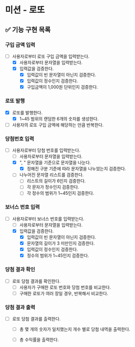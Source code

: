 # 미션 - 로또

## ✅ 기능 구현 목록

### 구입 금액 입력

- [ ] 사용자로부터 로또 구입 금액을 입력받는다.
  - [x] 사용자로부터 문자열을 입력받는다.
  - [x] 입력값을 검증한다.
    - [x] 입력값이 빈 문자열이 아닌지 검증한다.
    - [x] 입력값이 정수인지 검증한다.
    - [x] 구입금액이 1,000원 단위인지 검증한다.

### 로또 발행

- [x] 로또를 발행한다.
  - [x] 1~45 범위의 랜덤한 6개의 숫자를 생성한다.
- [ ] 사용자의 로또 구입 금액에 해당하는 만큼 반복한다.

### 당첨번호 입력

- [ ] 사용자로부터 당첨 번호를 입력받는다.
  - [ ] 사용자로부터 문자열을 입력받는다.
  - [x] ", " 문자열을 기준으로 문자열을 나눈다.
    - [x] 정해진 구분 기준에 따라 문자열을 나누었는지 검증한다.
  - [ ] 나누어진 문자열 리스트를 검증한다.
    - [ ] 리스트의 길이가 6인지 검증한다.
    - [ ] 각 문자가 정수인지 검증한다.
    - [ ] 각 정수의 범위가 1~45인지 검증한다.

### 보너스 번호 입력

- [ ] 사용자로부터 보너스 번호를 입력받는다.
  - [ ] 사용자로부터 문자열을 입력받는다.
  - [x] 입력값을 검증한다.
    - [x] 입력값이 빈 문자열이 아닌지 검증한다.
    - [x] 문자열의 길이가 3 미만인지 검증한다.
    - [x] 입력값이 정수인지 검증한다.
    - [x] 정수의 범위가 1~45인지 검증한다.

### 당첨 결과 확인

- [ ] 로또 당첨 결과를 확인한다.
  - [ ] 사용자가 구매한 로또 번호와 당첨 번호를 비교한다.
  - [ ] 구매한 로또가 여러 장일 경우, 반복해서 비교한다.

### 당첨 결과 출력

- [ ] 로또 당첨 결과를 출력한다.
  - [ ] 총 몇 개의 숫자가 일치했는지 개수 별로 당첨 내역을 출력한다.
  - [ ] 총 수익률을 출력한다.

